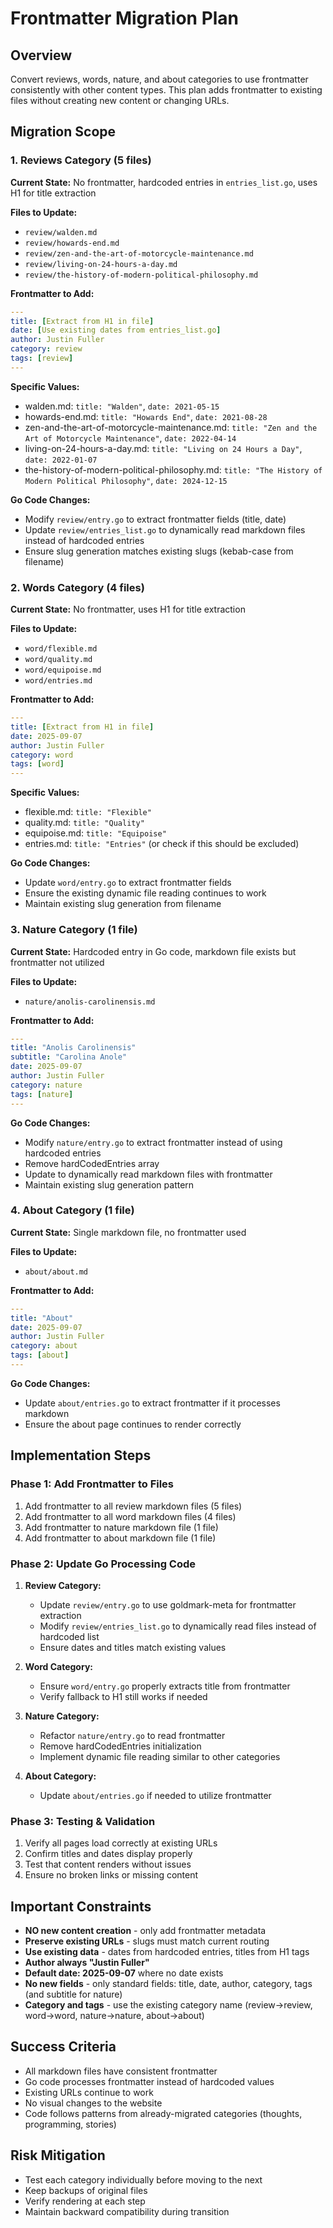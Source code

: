 # Frontmatter Migration Plan

## Overview
Convert reviews, words, nature, and about categories to use frontmatter consistently with other content types. This plan adds frontmatter to existing files without creating new content or changing URLs.

## Migration Scope

### 1. Reviews Category (5 files)
**Current State:** No frontmatter, hardcoded entries in `entries_list.go`, uses H1 for title extraction

**Files to Update:**
- `review/walden.md`
- `review/howards-end.md` 
- `review/zen-and-the-art-of-motorcycle-maintenance.md`
- `review/living-on-24-hours-a-day.md`
- `review/the-history-of-modern-political-philosophy.md`

**Frontmatter to Add:**
```yaml
---
title: [Extract from H1 in file]
date: [Use existing dates from entries_list.go]
author: Justin Fuller
category: review
tags: [review]
---
```

**Specific Values:**
- walden.md: `title: "Walden"`, `date: 2021-05-15`
- howards-end.md: `title: "Howards End"`, `date: 2021-08-28`
- zen-and-the-art-of-motorcycle-maintenance.md: `title: "Zen and the Art of Motorcycle Maintenance"`, `date: 2022-04-14`
- living-on-24-hours-a-day.md: `title: "Living on 24 Hours a Day"`, `date: 2022-01-07`
- the-history-of-modern-political-philosophy.md: `title: "The History of Modern Political Philosophy"`, `date: 2024-12-15`

**Go Code Changes:**
- Modify `review/entry.go` to extract frontmatter fields (title, date)
- Update `review/entries_list.go` to dynamically read markdown files instead of hardcoded entries
- Ensure slug generation matches existing slugs (kebab-case from filename)

### 2. Words Category (4 files)
**Current State:** No frontmatter, uses H1 for title extraction

**Files to Update:**
- `word/flexible.md`
- `word/quality.md`
- `word/equipoise.md`
- `word/entries.md`

**Frontmatter to Add:**
```yaml
---
title: [Extract from H1 in file]
date: 2025-09-07
author: Justin Fuller
category: word
tags: [word]
---
```

**Specific Values:**
- flexible.md: `title: "Flexible"`
- quality.md: `title: "Quality"`
- equipoise.md: `title: "Equipoise"`
- entries.md: `title: "Entries"` (or check if this should be excluded)

**Go Code Changes:**
- Update `word/entry.go` to extract frontmatter fields
- Ensure the existing dynamic file reading continues to work
- Maintain existing slug generation from filename

### 3. Nature Category (1 file)
**Current State:** Hardcoded entry in Go code, markdown file exists but frontmatter not utilized

**Files to Update:**
- `nature/anolis-carolinensis.md`

**Frontmatter to Add:**
```yaml
---
title: "Anolis Carolinensis"
subtitle: "Carolina Anole"
date: 2025-09-07
author: Justin Fuller
category: nature
tags: [nature]
---
```

**Go Code Changes:**
- Modify `nature/entry.go` to extract frontmatter instead of using hardcoded entries
- Remove hardCodedEntries array
- Update to dynamically read markdown files with frontmatter
- Maintain existing slug generation pattern

### 4. About Category (1 file)
**Current State:** Single markdown file, no frontmatter used

**Files to Update:**
- `about/about.md`

**Frontmatter to Add:**
```yaml
---
title: "About"
date: 2025-09-07
author: Justin Fuller
category: about
tags: [about]
---
```

**Go Code Changes:**
- Update `about/entries.go` to extract frontmatter if it processes markdown
- Ensure the about page continues to render correctly

## Implementation Steps

### Phase 1: Add Frontmatter to Files
1. Add frontmatter to all review markdown files (5 files)
2. Add frontmatter to all word markdown files (4 files)
3. Add frontmatter to nature markdown file (1 file)
4. Add frontmatter to about markdown file (1 file)

### Phase 2: Update Go Processing Code
1. **Review Category:**
   - Update `review/entry.go` to use goldmark-meta for frontmatter extraction
   - Modify `review/entries_list.go` to dynamically read files instead of hardcoded list
   - Ensure dates and titles match existing values

2. **Word Category:**
   - Ensure `word/entry.go` properly extracts title from frontmatter
   - Verify fallback to H1 still works if needed

3. **Nature Category:**
   - Refactor `nature/entry.go` to read frontmatter
   - Remove hardCodedEntries initialization
   - Implement dynamic file reading similar to other categories

4. **About Category:**
   - Update `about/entries.go` if needed to utilize frontmatter

### Phase 3: Testing & Validation
1. Verify all pages load correctly at existing URLs
2. Confirm titles and dates display properly
3. Test that content renders without issues
4. Ensure no broken links or missing content

## Important Constraints
- **NO new content creation** - only add frontmatter metadata
- **Preserve existing URLs** - slugs must match current routing
- **Use existing data** - dates from hardcoded entries, titles from H1 tags
- **Author always "Justin Fuller"**
- **Default date: 2025-09-07** where no date exists
- **No new fields** - only standard fields: title, date, author, category, tags (and subtitle for nature)
- **Category and tags** - use the existing category name (review→review, word→word, nature→nature, about→about)

## Success Criteria
- All markdown files have consistent frontmatter
- Go code processes frontmatter instead of hardcoded values
- Existing URLs continue to work
- No visual changes to the website
- Code follows patterns from already-migrated categories (thoughts, programming, stories)

## Risk Mitigation
- Test each category individually before moving to the next
- Keep backups of original files
- Verify rendering at each step
- Maintain backward compatibility during transition
